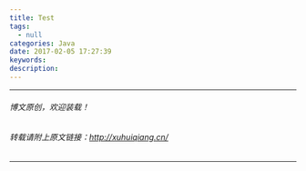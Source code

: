 ```yaml
---
title: Test
tags:
  - null
categories: Java
date: 2017-02-05 17:27:39
keywords:
description:
---
```


<!--more-->


--------------------------------------------------------------------------
###### 博文原创，欢迎装载！
###### 转载请附上原文链接：http://xuhuiqiang.cn/
--------------------------------------------------------------------------
